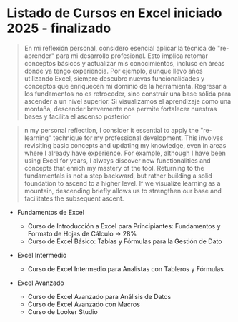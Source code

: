 # Listado de Cursos en Excel iniciado 2025 - finalizado 

> En mi reflexión personal, considero esencial aplicar la técnica de "re-aprender" para mi desarrollo profesional. Esto implica retomar conceptos básicos y actualizar mis conocimientos, incluso en áreas donde ya tengo experiencia. Por ejemplo, aunque llevo años utilizando Excel, siempre descubro nuevas funcionalidades y conceptos que enriquecen mi dominio de la herramienta. Regresar a los fundamentos no es retroceder, sino construir una base sólida para ascender a un nivel superior. Si visualizamos el aprendizaje como una montaña, descender brevemente nos permite fortalecer nuestras bases y facilita el ascenso posterior

> n my personal reflection, I consider it essential to apply the "re-learning" technique for my professional development. This involves revisiting basic concepts and updating my knowledge, even in areas where I already have experience. For example, although I have been using Excel for years, I always discover new functionalities and concepts that enrich my mastery of the tool. Returning to the fundamentals is not a step backward, but rather building a solid foundation to ascend to a higher level. If we visualize learning as a mountain, descending briefly allows us to strengthen our base and facilitates the subsequent ascent.

- Fundamentos de Excel
    - Curso de Introducción a Excel para Principiantes: Fundamentos y Formato de Hojas de Cálculo -> 28%
    - Curso de Excel Básico: Tablas y Fórmulas para la Gestión de Dato

- Excel Intermedio
    - Curso de Excel Intermedio para Analistas con Tableros y Fórmulas
    
- Excel Avanzado
    - Curso de Excel Avanzado para Análisis de Datos
    - Curso de Excel Avanzado con Macros
    - Curso de Looker Studio